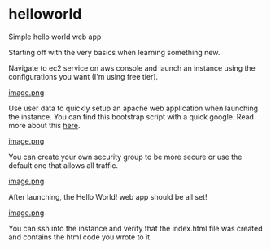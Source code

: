 # helloworld
Simple hello world web app

Starting off with the very basics when learning something new.

Navigate to ec2 service on aws console and launch an instance using the configurations you want (I'm using free tier).

[image.png](https://postimg.cc/14QzRQvB)

Use user data to quickly setup an apache web application when launching the instance. You can find this bootstrap script with a quick google. Read more about this [here](https://docs.aws.amazon.com/AWSEC2/latest/UserGuide/user-data.html).

[image.png](https://postimg.cc/sQ3JyLq2)

You can create your own security group to be more secure or use the default one that allows all traffic.

[image.png](https://postimg.cc/RNCVfT5n)

After launching, the Hello World! web app should be all set!

[image.png](https://postimg.cc/tnqy39fH)

You can ssh into the instance and verify that the index.html file was created and contains the html code you wrote to it.
